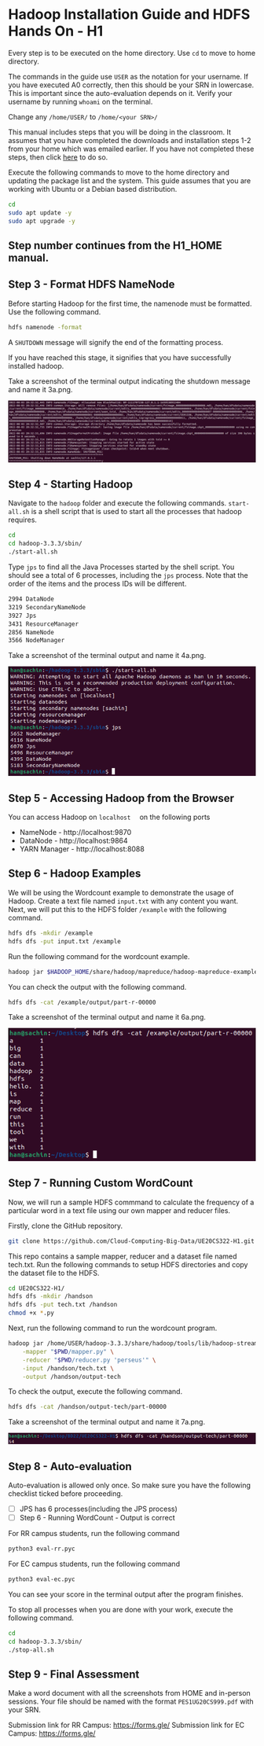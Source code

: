 # Hadoop Installation Guide and HDFS Hands On - H1

Every step is to be executed on the home directory. Use `cd` to move to home directory.

The commands in the guide use ```USER``` as the notation for your username. If you have executed A0 correctly, then this should be your SRN in lowercase. This is important since the auto-evaluation depends on it. Verify your username by running `whoami` on the terminal.

Change any `/home/USER/` to `/home/<your SRN>/`

This manual includes steps that you will be doing in the classroom. It assumes that you have completed the downloads and installation steps 1-2 from your home which was emailed earlier. If you have not completed these steps, then click [here](https://github.com/Cloud-Computing-Big-Data/UE20CS322-H1/blob/main/H1_HOME.md) to do so.

Execute the following commands to move to the home directory and updating the package list and the system. This guide assumes that you are working with Ubuntu or a Debian based distribution.
```bash
cd
sudo apt update -y
sudo apt upgrade -y
```

## Step number continues from the H1_HOME manual.

## Step 3 - Format HDFS NameNode

Before starting Hadoop for the first time, the namenode must be formatted. Use the following command.
```bash
hdfs namenode -format
```

A `SHUTDOWN` message will signify the end of the formatting process.

If you have reached this stage, it signifies that you have successfully installed hadoop.

Take a screenshot of the terminal output indicating the shutdown message and name it 3a.png.

![3a.png](screenshots/3a.png)

## Step 4 - Starting Hadoop

Navigate to the ```hadoop``` folder and execute the following commands. ``start-all.sh`` is a shell script that is used to start all the processes that hadoop requires.

```bash
cd
cd hadoop-3.3.3/sbin/
./start-all.sh
```

Type `jps` to find all the Java Processes started by the shell script. You should see a total of 6 processes, including the `jps` process. Note that the order of the items and the process IDs will be different.

```bash
2994 DataNode
3219 SecondaryNameNode
3927 Jps
3431 ResourceManager
2856 NameNode
3566 NodeManager
```

Take a screenshot of the terminal output and name it 4a.png.

![4a.png](screenshots/4a.png)

## Step 5 - Accessing Hadoop from the Browser
You can access Hadoop on ```localhost  ``` on the following ports
* NameNode - http://localhost:9870
* DataNode - http://localhost:9864
* YARN Manager - http://localhost:8088

## Step 6 - Hadoop Examples
We will be using the Wordcount example to demonstrate the usage of Hadoop.
Create a text file named ```input.txt``` with any content you want. Next, we will put this to the HDFS folder ```/example``` with the following command.
```bash
hdfs dfs -mkdir /example
hdfs dfs -put input.txt /example
```
Run the following command for the wordcount example.
```bash
hadoop jar $HADOOP_HOME/share/hadoop/mapreduce/hadoop-mapreduce-examples-3.3.3.jar wordcount /example/input.txt /example/output
```
You can check the output with the following command.
```bash
hdfs dfs -cat /example/output/part-r-00000
```

Take a screenshot of the terminal output and name it 6a.png.

![6a.png](screenshots/6a.png)


## Step 7 - Running Custom WordCount
Now, we will run a sample HDFS commmand to calculate the frequency of a particular word in a text file using our own mapper and reducer files.

Firstly, clone the GitHub repository.
```bash
git clone https://github.com/Cloud-Computing-Big-Data/UE20CS322-H1.git
```
This repo contains a sample mapper, reducer and a dataset file named tech.txt.
Run the following commands to setup HDFS directories and copy the dataset file to the HDFS.

```bash
cd UE20CS322-H1/
hdfs dfs -mkdir /handson
hdfs dfs -put tech.txt /handson
chmod +x *.py
```

Next, run the following command to run the wordcount program.

```bash
hadoop jar /home/USER/hadoop-3.3.3/share/hadoop/tools/lib/hadoop-streaming-3.3.3.jar \
    -mapper "$PWD/mapper.py" \
    -reducer "$PWD/reducer.py 'perseus'" \
    -input /handson/tech.txt \
    -output /handson/output-tech
```

To check the output, execute the following command.

```bash
hdfs dfs -cat /handson/output-tech/part-00000
```

Take a screenshot of the terminal output and name it 7a.png.

![7a.png](screenshots/7a.png)

## Step 8 - Auto-evaluation
Auto-evaluation is allowed only once. So make sure you have the following checklist ticked before proceeding.
* [ ] JPS has 6 processes(including the JPS process)
* [ ] Step 6 - Running WordCount - Output is correct

For RR campus students, run the following command
```bash
python3 eval-rr.pyc
```

For EC campus students, run the following command
```bash
python3 eval-ec.pyc
```

You can see your score in the terminal output after the program finishes.

To stop all processes when you are done with your work, execute the following command.

```bash
cd
cd hadoop-3.3.3/sbin/
./stop-all.sh
```

## Step 9 - Final Assessment
Make a word document with all the screenshots from HOME and in-person sessions.
Your file should be named with the format ```PES1UG20CS999.pdf``` with your SRN.

Submission link for RR Campus: https://forms.gle/
Submission link for EC Campus: https://forms.gle/